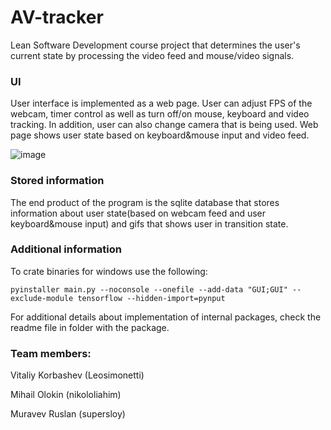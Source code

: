 # AV-tracker
Lean Software Development course project that determines the user's current state by processing the video feed and mouse/video signals. 

### UI

User interface is implemented as a web page. User can adjust FPS of the webcam, timer control as well as turn off/on mouse, keyboard and video tracking. In addition, user can also change camera that is being used. Web page shows user state based on keyboard&mouse input and video feed.

![image](https://user-images.githubusercontent.com/42554566/110464381-a51ea280-8105-11eb-977d-fea3c3e76523.png)

### Stored information

The end product of the program is the sqlite database that stores information about user state(based on webcam feed and user keyboard&mouse input) and gifs that shows user in transition state.

### Additional information

To crate binaries for windows use the following:
```
pyinstaller main.py --noconsole --onefile --add-data "GUI;GUI" --exclude-module tensorflow --hidden-import=pynput
```


For additional details about implementation of internal packages, check the readme file in folder with the package.

### Team members:

Vitaliy Korbashev (Leosimonetti)

Mihail Olokin (nikololiahim)

Muravev Ruslan (supersloy)











